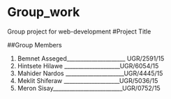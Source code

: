 # Group_work

Group project for web-development 
#Project Title

##Group Members
1. Bemnet Asseged_____________________ UGR/2591/15
2. Hintsete Hilawe ____________________UGR/6054/15
3. Mahider Nardos _____________________UGR/4445/15
4. Meklit Shiferaw ____________________UGR/5036/15
5. Meron Sisay_________________________UGR/0752/15

